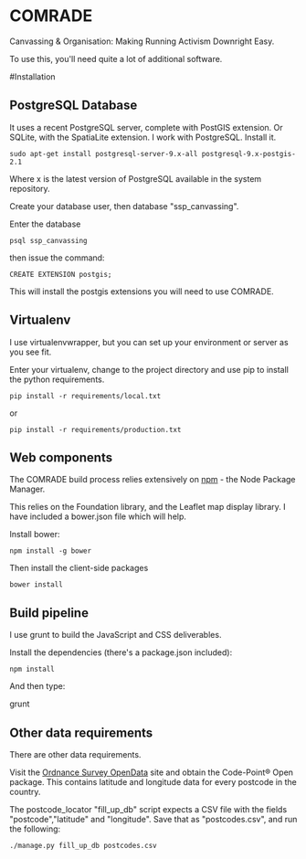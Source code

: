 # COMRADE

Canvassing & Organisation: Making Running Activism Downright Easy.

To use this, you'll need quite a lot of additional software.

#Installation

## PostgreSQL Database

It uses a recent PostgreSQL server, complete with PostGIS extension. Or SQLite, with the SpatiaLite extension.
I work with PostgreSQL. Install it.

```
sudo apt-get install postgresql-server-9.x-all postgresql-9.x-postgis-2.1 
```

Where x is the latest version of PostgreSQL available in the system repository.

Create your database user, then database "ssp_canvassing".

Enter the database

```
psql ssp_canvassing
```

then issue the command:

```
CREATE EXTENSION postgis;
```

This will install the postgis extensions you will need to use COMRADE.

## Virtualenv

I use virtualenvwrapper, but you can set up your environment or server as you see fit.

Enter your virtualenv, change to the project directory and use pip to install the python requirements.

```
pip install -r requirements/local.txt
```
or
```
pip install -r requirements/production.txt
```

## Web components

The COMRADE build process relies extensively on [npm](https://www.npmjs.com/) - the Node Package Manager.

This relies on the Foundation library, and the Leaflet map display library. I have included a bower.json file which will help.

Install bower:

```
npm install -g bower
```

Then install the client-side packages
```
bower install
```

## Build pipeline

I use grunt to build the JavaScript and CSS deliverables.

Install the dependencies (there's a package.json included):

```
npm install
```

And then type:

grunt

## Other data requirements

There are other data requirements.

Visit the [Ordnance Survey OpenData](https://www.ordnancesurvey.co.uk/opendatadownload/products.html) site and obtain the Code-Point® Open package.
This contains latitude and longitude data for every postcode in the country.

The postcode_locator "fill_up_db" script expects a CSV file with the fields "postcode","latitude" and "longitude". Save that as "postcodes.csv", and run the following:

```
./manage.py fill_up_db postcodes.csv
```